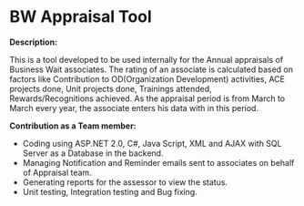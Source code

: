 # BW Appraisal Tool

<b>Description:</b><br/>

This is a tool developed to be used internally for the Annual appraisals of Business Wait associates. The rating of an 
associate is calculated based on factors like Contribution to OD(Organization Development) activities, 
ACE projects done, Unit projects done, Trainings attended, Rewards/Recognitions achieved. As the appraisal 
period is from March to March every year, the associate enters his data with in this period. <br/>

<b>Contribution as a Team member:</b>

- Coding using ASP.NET 2.0, C#, Java Script, XML and AJAX with SQL Server as a Database in the backend.
- Managing Notification and Reminder emails sent to associates on behalf of Appraisal team.
- Generating reports for the assessor to view the status.
- Unit testing, Integration testing and Bug fixing.
